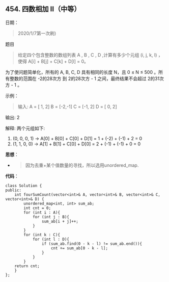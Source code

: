 ## 454. 四数相加 II（中等）
日期：
>2020/1/7第一次刷)

题目
>给定四个包含整数的数组列表 A , B , C , D ,计算有多少个元组 (i, j, k, l) ，使得 A[i] + B[j] + C[k] + D[l] = 0。

为了使问题简单化，所有的 A, B, C, D 具有相同的长度 N，且 0 ≤ N ≤ 500 。所有整数的范围在 -2的28次方 到 2的28次方 - 1 之间，最终结果不会超过 2的31次方 - 1 。

示例：
>输入:
A = [ 1, 2]
B = [-2,-1]
C = [-1, 2]
D = [ 0, 2]

输出:
2

解释:
两个元组如下:
1. (0, 0, 0, 1) -> A[0] + B[0] + C[0] + D[1] = 1 + (-2) + (-1) + 2 = 0
2. (1, 1, 0, 0) -> A[1] + B[1] + C[0] + D[0] = 2 + (-1) + (-1) + 0 = 0

**思想**：
- >因为去重+某个值数量的寻找，所以选用unordered_map.

**代码**：
```
class Solution {
public:
    int fourSumCount(vector<int>& A, vector<int>& B, vector<int>& C, vector<int>& D) {
        unordered_map<int, int> sum_ab;
        int cnt = 0;
        for (int i : A){
            for (int j : B){
                sum_ab[i + j]++; 
            }
        }
        for (int k : C){
            for (int l : D){
                if (sum_ab.find(0 - k - l) != sum_ab.end()){
                    cnt += sum_ab[0 - k - l];
                }
            }
        }
    return cnt;
    }
};
```
